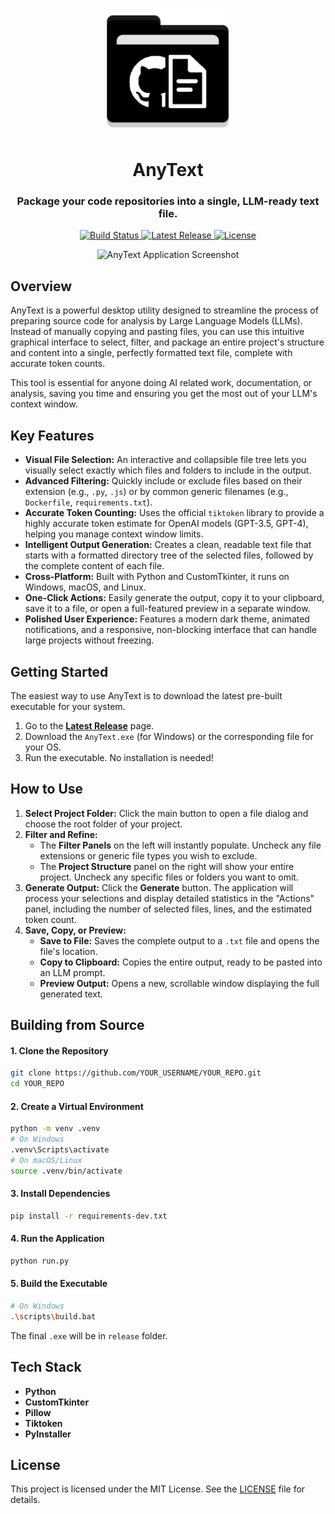 <p align="center">
  <img src="assets/logo.png" alt="AnyText Logo" width="200">
</p>

<h1 align="center">AnyText</h1>

<h3 align="center">Package your code repositories into a single, LLM-ready text file.</h3>

<p align="center">
  <a href="https://github.com/Ali-Kabbadj/AnyText/actions/workflows/release.yml">
    <img src="https://github.com/Ali-Kabbadj/AnyText/actions/workflows/release.yml/badge.svg" alt="Build Status">
  </a>
  <a href="https://github.com/Ali-Kabbadj/AnyText/releases/latest">
    <img src="https://img.shields.io/github/v/release/Ali-Kabbadj/AnyText" alt="Latest Release">
  </a>
  <a href="https://github.com/Ali-Kabbadj/AnyText/blob/main/LICENSE">
    <img src="https://img.shields.io/badge/license-MIT-blue.svg" alt="License">
  </a>
</p>

<p align="center">
  <img src="assets/img_demo.png" alt="AnyText Application Screenshot" width="800">
</p>

## Overview

AnyText is a powerful desktop utility designed to streamline the process of preparing source code for analysis by Large Language Models (LLMs). Instead of manually copying and pasting files, you can use this intuitive graphical interface to select, filter, and package an entire project's structure and content into a single, perfectly formatted text file, complete with accurate token counts.

This tool is essential for anyone doing AI related work, documentation, or analysis, saving you time and ensuring you get the most out of your LLM's context window.

## Key Features

- **Visual File Selection:** An interactive and collapsible file tree lets you visually select exactly which files and folders to include in the output.
- **Advanced Filtering:** Quickly include or exclude files based on their extension (e.g., `.py`, `.js`) or by common generic filenames (e.g., `Dockerfile`, `requirements.txt`).
- **Accurate Token Counting:** Uses the official `tiktoken` library to provide a highly accurate token estimate for OpenAI models (GPT-3.5, GPT-4), helping you manage context window limits.
- **Intelligent Output Generation:** Creates a clean, readable text file that starts with a formatted directory tree of the selected files, followed by the complete content of each file.
- **Cross-Platform:** Built with Python and CustomTkinter, it runs on Windows, macOS, and Linux.
- **One-Click Actions:** Easily generate the output, copy it to your clipboard, save it to a file, or open a full-featured preview in a separate window.
- **Polished User Experience:** Features a modern dark theme, animated notifications, and a responsive, non-blocking interface that can handle large projects without freezing.

## Getting Started

The easiest way to use AnyText is to download the latest pre-built executable for your system.

1.  Go to the [**Latest Release**](https://github.com/Ali-Kabbadj/AnyText/releases/latest) page.
2.  Download the `AnyText.exe` (for Windows) or the corresponding file for your OS.
3.  Run the executable. No installation is needed!

## How to Use

1.  **Select Project Folder:** Click the main button to open a file dialog and choose the root folder of your project.
2.  **Filter and Refine:**
    - The **Filter Panels** on the left will instantly populate. Uncheck any file extensions or generic file types you wish to exclude.
    - The **Project Structure** panel on the right will show your entire project. Uncheck any specific files or folders you want to omit.
3.  **Generate Output:** Click the **Generate** button. The application will process your selections and display detailed statistics in the "Actions" panel, including the number of selected files, lines, and the estimated token count.
4.  **Save, Copy, or Preview:**
    - **Save to File:** Saves the complete output to a `.txt` file and opens the file's location.
    - **Copy to Clipboard:** Copies the entire output, ready to be pasted into an LLM prompt.
    - **Preview Output:** Opens a new, scrollable window displaying the full generated text.

## Building from Source

#### 1. Clone the Repository

```bash
git clone https://github.com/YOUR_USERNAME/YOUR_REPO.git
cd YOUR_REPO
```

#### 2. Create a Virtual Environment

```bash
python -m venv .venv
# On Windows
.venv\Scripts\activate
# On macOS/Linux
source .venv/bin/activate
```

#### 3. Install Dependencies

```bash
pip install -r requirements-dev.txt
```

#### 4. Run the Application

```bash
python run.py
```

#### 5. Build the Executable

```bash
# On Windows
.\scripts\build.bat
```

The final `.exe` will be in `release` folder.

## Tech Stack

- **Python**
- **CustomTkinter**
- **Pillow**
- **Tiktoken**
- **PyInstaller**

## License

This project is licensed under the MIT License. See the [LICENSE](LICENSE) file for details.
